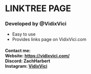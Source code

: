 # LINKTREE PAGE
### Developed by @VidixVici 
- Easy to use 
- Provides links page on VidixVici.com
#### Contact me: <br> Website: https://vidixvici.com/ <br> Discord: ZachHarbert <br> Instagram: [VidixVici](https://www.instagram.com/thezacharyharbert/) <br>
